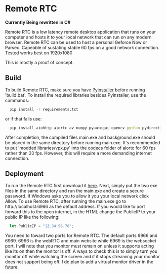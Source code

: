 
# Remote RTC

**Currently Being rewritten in C#**

Remote RTC is a low latency remote desktop application that runs on your computer and hosts it to your local network that can run on any modern browser. Remote RTC can be used to host a personal Geforce Now or Parsec. Capeable of sustating stable 60 fps on a good network connection. Tested works best on 1920x1080

This is mostly a proof of concept.

## Build
To build Remote RTC, make sure you have [Pyinstaller](https://pyinstaller.org/en/stable/) before running 'build.bat'. To install the required libraries besides Pyinstaller, use the commands:
```bat
  pip install -r requirements.txt
```
or if that fails use: 

```bat
  pip install aiohttp aiortc av numpy pyautogui opencv-python pydirectinput dxcam websockets
```
 After completion, the compiled files main.exe and background.exe should be placed in the same directory before running main.exe. It's recommended to put 'modded libraries/vpx.py' into the codecs folder of aiortc for 60 fps rather than 30 fps. However, this will require a more demanding internet connection.


## Deployment

To run the Remote RTC first download it [here](https://github.com/DigitalSerpant/Remote-RTC/releases/download/1.0.1/Remote.RTC.1.0.1.zip). Next, simply put the two exe files in the same directory and run the main.exe and create a secure password.  If Windows asks you to allow it you your local network click Allow. To use Remote RTC, after running the main.exe go to http://localhost:6966 as the default address. If you would like to port forward this to the open internet, in the HTML change the PublicIP to your public IP like the following:

```javascript
  let PublicIP = "12.34.56.78";
```
You need to foward two ports for Remote RTC. The default ports 6966 and 6969. 6966 is the webRTC and main website while 6969 is the websocket port. I will note that you monitor must remain on unless it supports acting like its on then the monitor is off. A ways to check this is to simply turn you monitor off while watching the screen and if it stops streaming your monitor does not support being off. I do plan to add a virtual monitor driver in the future.
